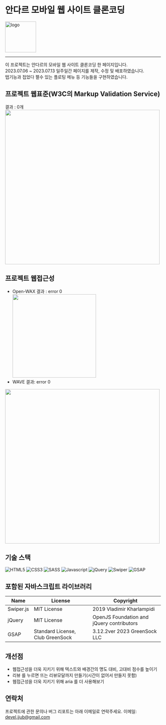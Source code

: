 # 안다르 모바일 웹 사이트 클론코딩 

<picture>
  <source media="(prefers-color-scheme: dark)" srcset="https://github.com/jjub0217/beautiful.github.io/assets/62126380/3f1c25f8-8962-4392-bf28-7e07d2a00895#gh-dark-mode-only">
  <source media="(prefers-color-scheme: light)" srcset="https://github.com/jjub0217/beautiful.github.io/assets/62126380/97fe3150-ccc0-47f9-85d9-2b0f64423316#gh-light-mode-only">
  <img alt="logo" src="https://github.com/jjub0217/beautiful.github.io/assets/62126380/97fe3150-ccc0-47f9-85d9-2b0f64423316" width=100>
</picture>

----
이 프로젝트는 안다르의 모바일 웹 사이트 클론코딩 한 페이지입니다. <br>
2023.07.06 ~ 2023.07.13 일주일간 페이지를 제작, 수정 및 배포하였습니다. <br>
탭기능과 접었다 펼수 있는 플로팅 메뉴 등 기능들을 구현하였습니다.




## 프로젝트 웹표준(W3C의 Markup Validation Service)
결과 : 0개 <br>
<img src="https://github.com/jjub0217/beautiful.github.io/assets/62126380/67381d0f-bcc2-4d8f-9010-6154bd30050b" width=500> <br>

## 프로젝트 웹접근성
- Open-WAX 결과 : error 0<br>
<img src="https://github.com/jjub0217/beautiful.github.io/assets/62126380/0f9f41f0-4da2-458b-89f0-2b16d965d493" width=270> <br>
- WAVE 결과: error 0<br>
<img src="https://github.com/jjub0217/beautiful.github.io/assets/62126380/7b4df600-c44e-4208-8c23-cd6b8db49c6d" width=500>


## 기술 스택
![HTML5](https://img.shields.io/badge/HTML5-FE642E?style=flat-square&logo=HTML5&logoColor=white)
![CSS3](https://img.shields.io/badge/CSS3-2E9AFE?style=flat-square&logo=CSS3&logoColor=white)
![SASS](https://img.shields.io/badge/Sass-cc6699?style=flat-square&logo=sass&logoColor=white)
![Javascript](https://img.shields.io/badge/Javascript-gray?style=flat-square&logo=Javascript&logoColor=f7df1e)
![jQuery](https://img.shields.io/badge/jQuery-0769ad?style=flat-square&logo=jQuery&logoColor=white)
![Swiper](https://img.shields.io/badge/Swiper-gray?style=flat-square&logo=Swiper&logoColor=0080FF)
![GSAP](https://img.shields.io/badge/GSAP-88CE02?style=flat-square&logo=GreenSock&logoColor=white)


## 포함된 자바스크립트 라이브러리
| Name      | License                          | Copyright                                 |
| --------- | -------------------------------- | ----------------------------------------- |
| Swiper.js | MIT License                      | 2019 Vladimir Kharlampidi                 |
| jQuery    | MIT License                      | OpenJS Foundation and jQuery contributors |
| GSAP      | Standard License, Club GreenSock | 3.12.2ver 2023 GreenSock LLC              |

## 개선점
- 웹접근성을 더욱 지키기 위해 텍스트와 배경간의 명도 대비, 고대비 점수를 높이기
- 리뷰 를 누르면 뜨는 리뷰모달까지 만들기(시간이 없어서 만들지 못함)
- 웹접근성을 더욱 지키기 위해 aria 를 더 사용해보기


## 연락처
프로젝트에 관한 문의나 버그 리포트는 아래 이메일로 연락주세요.
이메일: devel.jjub@gmail.com

